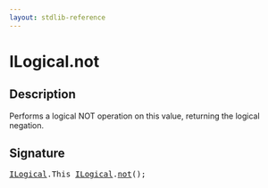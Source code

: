 ```yaml
---
layout: stdlib-reference
---
```


# ILogical\.not

## Description

Performs a logical NOT operation on this value, returning the logical negation.




## Signature 

<pre>
<a href="../interfaces/ilogical-01/index.html" class="code_type">ILogical</a>.<span class="code_keyword">This</span> <a href="../interfaces/ilogical-01/index.html" class="code_type">ILogical</a>.<a href="not.html">not</a>();

</pre>

